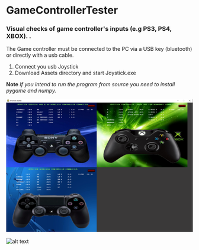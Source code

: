 # GameControllerTester

### Visual checks of game controller's inputs (e.g PS3, PS4, XBOX). .

The Game controller must be connected to the PC via a USB key (bluetooth) or directly with a usb cable.

1. Connect you usb Joystick 
2. Download Assets directory and start Joystick.exe 

**Note** _If you intend to run the program from source you need to install pygame and numpy._

![alt text](https://github.com/yoyoberenguer/GameControllerTester/blob/master/screenshot1.png)

![alt text](https://github.com/yoyoberenguer/GameControllerTester/blob/master/screenshot2.png)

